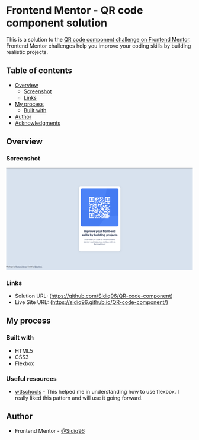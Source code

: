 # Frontend Mentor - QR code component solution

This is a solution to the [QR code component challenge on Frontend Mentor](https://www.frontendmentor.io/challenges/qr-code-component-iux_sIO_H). Frontend Mentor challenges help you improve your coding skills by building realistic projects. 

## Table of contents

- [Overview](#overview)
  - [Screenshot](#screenshot)
  - [Links](#links)
- [My process](#my-process)
  - [Built with](#built-with)
- [Author](#author)
- [Acknowledgments](#acknowledgments)


## Overview

### Screenshot

![screenshot](./images/Screenshot%20of%20qr%20code.png)

### Links

- Solution URL: (https://github.com/Sidiq96/QR-code-component)
- Live Site URL: (https://sidiq96.github.io/QR-code-component/)

## My process

### Built with

- HTML5
- CSS3
- Flexbox


### Useful resources

- [w3schools](https://www.w3schools.com/) - This helped me in understanding how to use flexbox. I really liked this pattern and will use it going forward.


## Author

- Frontend Mentor - [@Sidiq96](https://www.frontendmentor.io/profile/Sidiq96)



